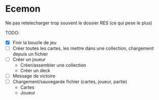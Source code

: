 # Ecemon
Ne pas retelecharger trop souvent le dossier RES (ce qui pese le plus)

TODO:

- [x] Finir la boucle de jeu
- [ ] Créer toutes les cartes, les mettre dans une collection, chargement depuis un fichier
- [ ] Créer un joueur
    * Créer/assembler une collection
    * Créer un deck
- [ ] Message de victoire
- [ ] Chargement/sauvegarde fichier (cartes, joueur, partie)
    * Cartes
    * Joueur
    
    
